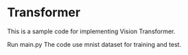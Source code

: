 # Transformer

This is a sample code for implementing Vision Transformer.

Run main.py
The code use mnist dataset for training and test.


